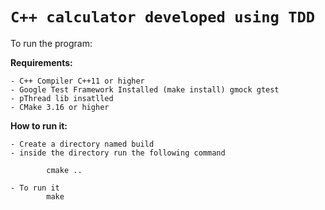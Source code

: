 # `C++ calculator developed using TDD`
To run the program:

**Requirements:**

    - C++ Compiler C++11 or higher
    - Google Test Framework Installed (make install) gmock gtest
    - pThread lib insatlled
    - CMake 3.16 or higher

**How to run it:**
    
    - Create a directory named build
    - inside the directory run the following command
    
            cmake ..
        
    - To run it
            make
    
